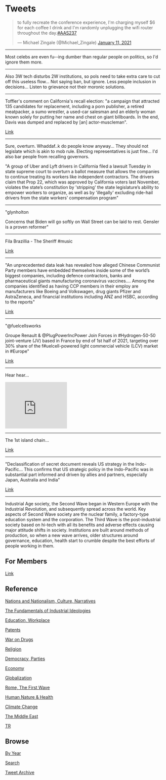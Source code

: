 # Tweets

<blockquote class="twitter-tweet"><p lang="en" dir="ltr">to fully recreate the conference experience, I&#39;m charging myself $6 for each coffee I drink and I&#39;m randomly unplugging the wifi router throughout the day.<a href="https://twitter.com/hashtag/AAS237?src=hash&amp;ref_src=twsrc%5Etfw">#AAS237</a></p>&mdash; Michael Zingale (@Michael_Zingale) <a href="https://twitter.com/Michael_Zingale/status/1348653451367034880?ref_src=twsrc%5Etfw">January 11, 2021</a></blockquote> <script async src="https://platform.twitter.com/widgets.js" charset="utf-8"></script>

---

Most celebs are even fu--ing dumber than regular people on politics,
so I'd ignore them more.

---

Also 3W tech disturbs 2W institutions, so pols need to take extra care
to cut off this useless flow... Not saying ban, but ignore. Less
people inclusion in decisions... Listen to grievance not their moronic
solutions. 

---

Toffler's comment on California's recall election: "a campaign that
attracted 135 candidates for replacement, including a porn publisher,
a retired meatpacker, a sumo wrestler, a used-car salesman and an
elderly woman known solely for putting her name and chest on giant
billboards. In the end, Davis was dumped and replaced by [an]
actor-muscleman".

[Link](https://www.theverge.com/2021/1/12/22227042/uber-lyft-prop-22-lawsuit-overturn-drivers-california)

---

Sure, overturn. Whaddaf..k do people know anyway... They should not
legislate which is akin to mob rule. Electing representatives is just
fine... I'd also bar people from recalling governors.

"A group of Uber and Lyft drivers in California filed a lawsuit Tuesday
in state supreme court to overturn a ballot measure that allows the
companies to continue treating its workers like independent
contractors. The drivers claim that Prop 22, which was approved by
California voters last November, violates the state’s constitution by
'stripping' the state legislature’s ability to empower workers to
organize, as well as by 'illegally' excluding ride-hail drivers from
the state workers’ compensation program"

---

"glynholton

Concerns that Biden will go softly on Wall Street can be laid to
rest. Gensler is a proven reformer"

---

Fila Brazillia - The Sheriff \#music

[Link](https://youtu.be/NESE984aSOw)

---

"An unprecedented data leak has revealed how alleged Chinese Communist
Party members have embedded themselves inside some of the world’s
biggest companies, including defence contractors, banks and
pharmaceutical giants manufacturing coronavirus vaccines.... Among the
companies identified as having CCP members in their employ are
manufacturers like Boeing and Volkswagen, drug giants Pfizer and
AstraZeneca, and financial institutions including ANZ and HSBC,
according to the reports"

[Link](https://www.news.com.au/finance/economy/australian-economy/chinese-communist-party-database-leak-reveals-infiltration-into-western-companies/news-story/8fa8f08a2e29564413499f7769ae0bae)

---

"@fuelcellsworks

Groupe Renault & @PlugPowerIncPower Join Forces in #Hydrogen-50-50
joint-venture (JV) based in France by end of 1st half of 2021,
targeting over 30% share of the f#uelcell-powered light commercial
vehicle (LCV) market in \#Europe"

[Link](http://bit.ly/2T9Vb7b )

----

Hear hear...

<iframe width="200" src="https://www.youtube.com/embed/MBAGrPz1Ask?start=1646" frameborder="0" allow="accelerometer; autoplay; clipboard-write; encrypted-media; gyroscope; picture-in-picture" allowfullscreen></iframe>

---

The 1st island chain...

[Link](https://twitter.com/SamRoggeveen/status/1349221032410763274)

---

"Declassification of secret document reveals US strategy in the
Indo-Pacific... This confirms that US strategic policy in the
Indo-Pacific was in substantial part informed and driven by allies and
partners, especially Japan, Australia and India"

[Link](https://www.aspistrategist.org.au/declassification-of-secret-document-reveals-real-us-strategy-in-the-indo-pacific/)

---

Industrial Age society, the Second Wave began in Western Europe with
the Industrial Revolution, and subsequently spread across the
world. Key aspects of Second Wave society are the nuclear family, a
factory-type education system and the corporation. The Third Wave is
the post-industrial society based on hi-tech with all its benefits and
adverse effects causing major attitude shifts in society. Institutions
are built around methods of production, so when a new wave arrives,
older structures around governance, education, health start to crumble
despite the best efforts of people working in them.

## For Members

[Link](https://thirdwave-members.herokuapp.com)

## Reference

[Nations and Nationalism, Culture, Narratives](/2013/02/nations-and-nationalism.md)

[The Fundamentals of Industrial Ideologies](/2011/04/fundamentals-of-industrial-ideologies.md)

[Education, Workplace](2017/09/education-workplace.md)

[Patents](/2018/09/patents.md)

[War on Drugs](/2019/11/war-on-drugs.md)

[Religion](/2015/04/god-religion.md)

[Democracy, Parties](/2016/11/democracy.md)

[Economy](/2018/05/economy.md)

[Globalization](/2018/09/globalization.md)

[Rome, The First Wave](/2017/12/rome.md)

[Human Nature & Health](/2020/07/human-nature.md)

[Climate Change](/2018/12/climate.md)

[The Middle East](/2019/07/middleeast.md)

[TR](../tr)

## Browse

[By Year](years.md)

[Search](search.html)

[Tweet Archive](/tweets/README.md)


